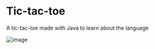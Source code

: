 # Tic-tac-toe
A tic-tac-toe made with Java to learn about the language

![image](https://github.com/AnaTrechau/tic-tac-toe/assets/72218528/b5bc23f4-a949-4228-b478-06e448465047)

